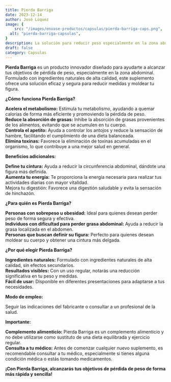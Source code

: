 ```yaml
---
title: Pierda Barriga
date: 2023-12-14
author: José Lúquez
image: {
 	src: "/images/envase-productos/capsulas/pierda-barriga-caps.png",
  alt: "pierda-barriga-capsulas",
}
description: La solución para reducir peso especialmente en la zona abdominal
draft: false
category: Capsulas
---
```


**Pierda Barriga** es un producto innovador diseñado para ayudarte a alcanzar tus objetivos de pérdida de peso, especialmente en la zona abdominal. Formulado con ingredientes naturales de alta calidad, este suplemento ofrece una solución eficaz y segura para reducir medidas y moldear tu figura.

**¿Cómo funciona Pierda Barriga?**

**Acelera el metabolismo:** Estimula tu metabolismo, ayudando a quemar calorías de forma más eficiente y promoviendo la pérdida de peso.   
**Reduce la absorción de grasas:** Inhibe la absorción de grasas provenientes de los alimentos, evitando que se acumulen en tu cuerpo.   
**Controla el apetito:** Ayuda a controlar los antojos y reduce la sensación de hambre, facilitando el cumplimiento de una dieta balanceada.   
**Elimina toxinas:** Favorece la eliminación de toxinas acumuladas en el organismo, lo que contribuye a una mejor salud en general.   

**Beneficios adicionales:**

**Define tu cintura:** Ayuda a reducir la circunferencia abdominal, dándote una figura más definida.   
**Aumenta tu energía:** Te proporciona la energía necesaria para realizar tus actividades diarias con mayor vitalidad.   
Mejora tu digestión: Favorece una digestión saludable y evita la sensación de hinchazón.

**¿Para quién es Pierda Barriga?**

**Personas con sobrepeso u obesidad:** Ideal para quienes desean perder peso de forma segura y efectiva.   
**Individuos con dificultad para perder grasa abdominal:** Ayuda a reducir la grasa localizada en el abdomen.   
**Personas que buscan definir su figura:** Perfecto para quienes desean moldear su cuerpo y obtener una cintura más delgada.   

**¿Por qué elegir Pierda Barriga?**

**Ingredientes naturales:** Formulado con ingredientes naturales de alta calidad, sin efectos secundarios.   
**Resultados visibles:** Con un uso regular, notarás una reducción significativa en tu peso y medidas.   
**Fácil de usar:** Disponible en diferentes presentaciones para adaptarse a tus necesidades.   

**Modo de empleo:**

Seguir las indicaciones del fabricante o consultar a un profesional de la salud.

**Importante:**

**Complemento alimenticio:** Pierda Barriga es un complemento alimenticio y no debe utilizarse como sustituto de una dieta equilibrada y ejercicio regular.   
**Consulta a tu médico:** Antes de comenzar cualquier nuevo suplemento, es recomendable consultar a tu médico, especialmente si tienes alguna condición médica o estás tomando medicamentos.   

**¡Con Pierda Barriga, alcanzarás tus objetivos de pérdida de peso de forma más rápida y sencilla!**